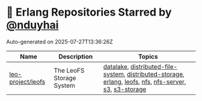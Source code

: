 # 🌟 Erlang Repositories Starred by [@nduyhai](https://github.com/nduyhai)

Auto-generated on 2025-07-27T13:36:26Z

| Name | Description | Topics |
|------|-------------|-------|
| [leo-project/leofs](https://github.com/leo-project/leofs) | The LeoFS Storage System | [datalake](https://github.com/topics/datalake), [distributed-file-system](https://github.com/topics/distributed-file-system), [distributed-storage](https://github.com/topics/distributed-storage), [erlang](https://github.com/topics/erlang), [leofs](https://github.com/topics/leofs), [nfs](https://github.com/topics/nfs), [nfs-server](https://github.com/topics/nfs-server), [s3](https://github.com/topics/s3), [s3-storage](https://github.com/topics/s3-storage) |
